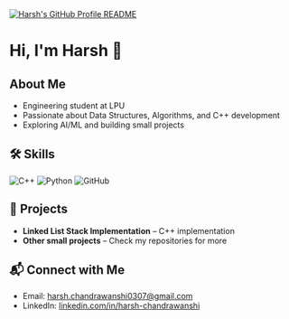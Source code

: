 <a href="https://github.com/harsh0309">
  <picture>
    <source media="(prefers-color-scheme: dark)" srcset="dark_mode.svg">
    <img alt="Harsh's GitHub Profile README" src="light_mode.svg">
  </picture>
</a>


# Hi, I'm Harsh 👋

## About Me
- Engineering student at LPU
- Passionate about Data Structures, Algorithms, and C++ development
- Exploring AI/ML and building small projects

## 🛠 Skills
![C++](https://img.shields.io/badge/C%2B%2B-00599C?style=flat&logo=cplusplus&logoColor=white)
![Python](https://img.shields.io/badge/Python-3776AB?style=flat&logo=python&logoColor=white)
![GitHub](https://img.shields.io/badge/GitHub-181717?style=flat&logo=github&logoColor=white)

## 🚀 Projects
- **Linked List Stack Implementation** – C++ implementation 
- **Other small projects** – Check my repositories for more

## 📬 Connect with Me
- Email: harsh.chandrawanshi0307@gmail.com
- LinkedIn: [linkedin.com/in/harsh-chandrawanshi](https://www.linkedin.com/in/harsh-chandrawanshi/)


